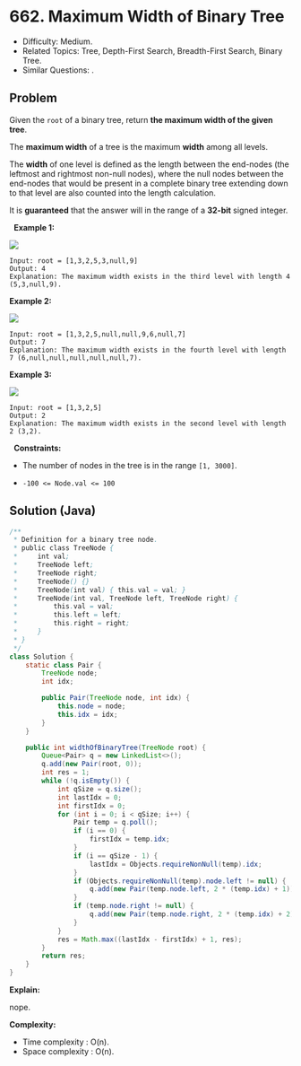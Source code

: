 # 662. Maximum Width of Binary Tree

- Difficulty: Medium.
- Related Topics: Tree, Depth-First Search, Breadth-First Search, Binary Tree.
- Similar Questions: .

## Problem

Given the ```root``` of a binary tree, return **the **maximum width** of the given tree**.

The **maximum width** of a tree is the maximum **width** among all levels.

The **width** of one level is defined as the length between the end-nodes (the leftmost and rightmost non-null nodes), where the null nodes between the end-nodes that would be present in a complete binary tree extending down to that level are also counted into the length calculation.

It is **guaranteed** that the answer will in the range of a **32-bit** signed integer.

 
**Example 1:**

![](https://assets.leetcode.com/uploads/2021/05/03/width1-tree.jpg)

```
Input: root = [1,3,2,5,3,null,9]
Output: 4
Explanation: The maximum width exists in the third level with length 4 (5,3,null,9).
```

**Example 2:**

![](https://assets.leetcode.com/uploads/2022/03/14/maximum-width-of-binary-tree-v3.jpg)

```
Input: root = [1,3,2,5,null,null,9,6,null,7]
Output: 7
Explanation: The maximum width exists in the fourth level with length 7 (6,null,null,null,null,null,7).
```

**Example 3:**

![](https://assets.leetcode.com/uploads/2021/05/03/width3-tree.jpg)

```
Input: root = [1,3,2,5]
Output: 2
Explanation: The maximum width exists in the second level with length 2 (3,2).
```

 
**Constraints:**


	
- The number of nodes in the tree is in the range ```[1, 3000]```.
	
- ```-100 <= Node.val <= 100```



## Solution (Java)

```java
/**
 * Definition for a binary tree node.
 * public class TreeNode {
 *     int val;
 *     TreeNode left;
 *     TreeNode right;
 *     TreeNode() {}
 *     TreeNode(int val) { this.val = val; }
 *     TreeNode(int val, TreeNode left, TreeNode right) {
 *         this.val = val;
 *         this.left = left;
 *         this.right = right;
 *     }
 * }
 */
class Solution {
    static class Pair {
        TreeNode node;
        int idx;

        public Pair(TreeNode node, int idx) {
            this.node = node;
            this.idx = idx;
        }
    }

    public int widthOfBinaryTree(TreeNode root) {
        Queue<Pair> q = new LinkedList<>();
        q.add(new Pair(root, 0));
        int res = 1;
        while (!q.isEmpty()) {
            int qSize = q.size();
            int lastIdx = 0;
            int firstIdx = 0;
            for (int i = 0; i < qSize; i++) {
                Pair temp = q.poll();
                if (i == 0) {
                    firstIdx = temp.idx;
                }
                if (i == qSize - 1) {
                    lastIdx = Objects.requireNonNull(temp).idx;
                }
                if (Objects.requireNonNull(temp).node.left != null) {
                    q.add(new Pair(temp.node.left, 2 * (temp.idx) + 1));
                }
                if (temp.node.right != null) {
                    q.add(new Pair(temp.node.right, 2 * (temp.idx) + 2));
                }
            }
            res = Math.max((lastIdx - firstIdx) + 1, res);
        }
        return res;
    }
}
```

**Explain:**

nope.

**Complexity:**

* Time complexity : O(n).
* Space complexity : O(n).
